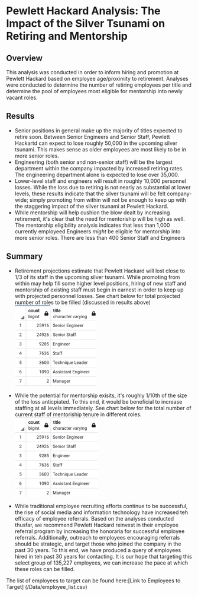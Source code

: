 # Pewlett Hackard Analysis: The Impact of the Silver Tsunami on Retiring and Mentorship

## Overview

This analysis was conducted in order to inform hiring and promotion at Pewlett Hackard based on employee age/proximity to retirement.  Analyses were conducted to determine the number of retiring employees per title and determine the pool of employees most eligible for mentorship into newly vacant roles. 

## Results
 - Senior positions in general make up the majority of titles expected to retire soon.  Between Senior Engineers and Senior Staff, Pewlett Hackartd can expect to lose roughly 50,000 in the upcoming silver tsunami.  This makes sense as older employees are most likely to be in more senior roles.
 - Engineering (both senior and non-senior staff) will be the largest department within the company impacted by increased retiring rates.  The engineering department alone is expected to lose over 35,000.
 - Lower-level staff and engineers will result in roughly 10,000 personnel losses.  While the loss due to retiring is not nearly as substantial at lower levels, these results indicate that the silver tsunami will be felt company-wide; simply promoting from within will not be enough to keep up with the staggering impact of the silver tsunami at Pewlett Hackard.  
 - While mentorship will help cushion the blow dealt by increasing retirement, it's clear that the need for mentoriship will be high as well.  The mentorship eligibility analysis indicates that less than 1,000 currently employeed Engineers *might* be eligible for mentorship into more senior roles. There are less than 400 Senior Staff and Engineers 

## Summary
- Retirement projections estimate that Pewlett Hackard will lost close to 1/3 of its staff in the upcoming silver tsunami.  While promoting from within may help fill some higher level positions, hiring of new staff and mentorship of existing staff must begin in earnest in order to keep up with projected personnel losses. See chart below for total projected number of roles to be filled (discussed in results above) 
![Table 1: Count of Anticipated Retirees by Title](/Retiring_Count.png)

- While the potential for mentorship exisits, it's roughly 1/10th of the size of the loss anticpiated. To this end, it would be beneficial to increase staffing at all levels immediately.  See chart below for the total number of current staff of mentoriship tenure in different roles.
![Table 2: Count of Employees Eligible for Mentorship by Title](/Mentorship_Table.png)

 - While traditional employee recruiting efforts continue to be successful, the rise of social media and information technology have increased teh efficacy of employee referrals.  Based on the analyses conducted thusfar, we recommend Pewlett Hackard reinvest in their employee referral program by increasing the honoraria for successful employee referrals.  Additionally, outreach to employees encouraging referrals should be strategic, and target those who joined the company in the past 30 years. To this end, we have produced a query of employees hired in teh past 30 years for contacting.  It is our hope that targeting this select group of 135,227 employees, we can increase the pace at which these roles can be filled.  

The list of employees to target can be found here:[Link to Employees to Target] (/Data/employee_list.csv)


